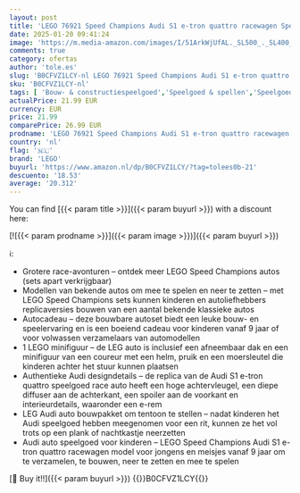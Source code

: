 ```yaml
---
layout: post
title: 'LEGO 76921 Speed Champions Audi S1 e-tron quattro racewagen Speelgoed Auto Bouwpakket voor kinderen  Cadeau voor Jongens en Meisjes vanaf 9 jaar die graag Rollenspellen spelen 76921'
date: 2025-01-20 09:41:24
image: 'https://m.media-amazon.com/images/I/51ArkWjUfAL._SL500_._SL400_.jpg'
comments: true
category: ofertas
author: 'tole.es'
slug: 'B0CFVZ1LCY-nl LEGO 76921 Speed Champions Audi S1 e-tron quattro...'
sku: 'B0CFVZ1LCY-nl'
tags: [ 'Bouw- & constructiespeelgoed','Speelgoed & spellen','Speelgoedbouwsets','lego','🇳🇱', ]
actualPrice: 21.99 EUR
currency: EUR
price: 21.99
comparePrice: 26.99 EUR
prodname: 'LEGO 76921 Speed Champions Audi S1 e-tron quattro racewagen Speelgoed Auto Bouwpakket voor kinderen  Cadeau voor Jongens en Meisjes vanaf 9 jaar die graag Rollenspellen spelen 76921'
country: 'nl'
flag: '🇳🇱'
brand: 'LEGO'
buyurl: 'https://www.amazon.nl/dp/B0CFVZ1LCY/?tag=tolees0b-21'
descuento: '18.53'
average: '20.312'
---
```


You can find [{{< param title >}}]({{< param buyurl >}}) with a discount here:

[![{{< param prodname >}}]({{< param image >}})]({{< param buyurl >}})

ℹ️:

- Grotere race-avonturen – ontdek meer LEGO Speed Champions autos (sets apart verkrijgbaar)
- Modellen van bekende autos om mee te spelen en neer te zetten – met LEGO Speed Champions sets kunnen kinderen en autoliefhebbers replicaversies bouwen van een aantal bekende klassieke autos
- Autocadeau – deze bouwbare autoset biedt een leuke bouw- en speelervaring en is een boeiend cadeau voor kinderen vanaf 9 jaar of voor volwassen verzamelaars van automodellen
- 1 LEGO minifiguur – de LEG auto is inclusief een afneembaar dak en een minifiguur van een coureur met een helm, pruik en een moersleutel die kinderen achter het stuur kunnen plaatsen
- Authentieke Audi designdetails – de replica van de Audi S1 e-tron quattro speelgoed race auto heeft een hoge achtervleugel, een diepe diffuser aan de achterkant, een spoiler aan de voorkant en interieurdetails, waaronder een e-rem
- LEG Audi auto bouwpakket om tentoon te stellen – nadat kinderen het Audi speelgoed hebben meegenomen voor een rit, kunnen ze het vol trots op een plank of nachtkastje neerzetten
- Audi auto speelgoed voor kinderen – LEGO Speed Champions Audi S1 e-tron quattro racewagen model voor jongens en meisjes vanaf 9 jaar om te verzamelen, te bouwen, neer te zetten en mee te spelen

[🛒 Buy it!!]({{< param buyurl >}})
{{<world>}}B0CFVZ1LCY{{</world>}}
